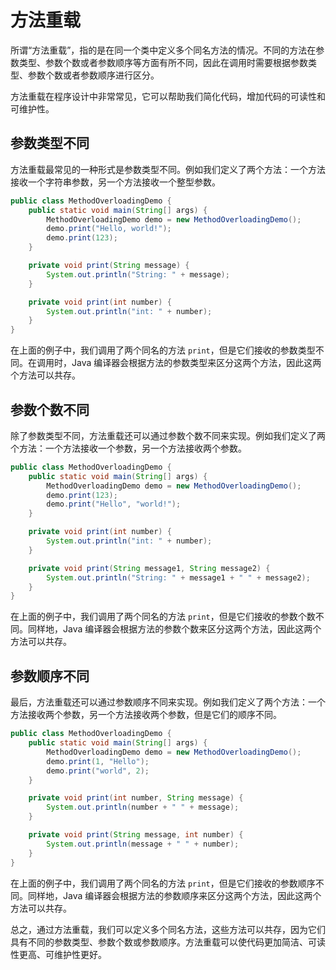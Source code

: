 # 方法重载

所谓“方法重载”，指的是在同一个类中定义多个同名方法的情况。不同的方法在参数类型、参数个数或者参数顺序等方面有所不同，因此在调用时需要根据参数类型、参数个数或者参数顺序进行区分。

方法重载在程序设计中非常常见，它可以帮助我们简化代码，增加代码的可读性和可维护性。

## 参数类型不同

方法重载最常见的一种形式是参数类型不同。例如我们定义了两个方法：一个方法接收一个字符串参数，另一个方法接收一个整型参数。

```java
public class MethodOverloadingDemo {
    public static void main(String[] args) {
        MethodOverloadingDemo demo = new MethodOverloadingDemo();
        demo.print("Hello, world!");
        demo.print(123);
    }

    private void print(String message) {
        System.out.println("String: " + message);
    }

    private void print(int number) {
        System.out.println("int: " + number);
    }
}
```

在上面的例子中，我们调用了两个同名的方法 `print`，但是它们接收的参数类型不同。在调用时，Java 编译器会根据方法的参数类型来区分这两个方法，因此这两个方法可以共存。

## 参数个数不同

除了参数类型不同，方法重载还可以通过参数个数不同来实现。例如我们定义了两个方法：一个方法接收一个参数，另一个方法接收两个参数。

```java
public class MethodOverloadingDemo {
    public static void main(String[] args) {
        MethodOverloadingDemo demo = new MethodOverloadingDemo();
        demo.print(123);
        demo.print("Hello", "world!");
    }

    private void print(int number) {
        System.out.println("int: " + number);
    }

    private void print(String message1, String message2) {
        System.out.println("String: " + message1 + " " + message2);
    }
}
```

在上面的例子中，我们调用了两个同名的方法 `print`，但是它们接收的参数个数不同。同样地，Java 编译器会根据方法的参数个数来区分这两个方法，因此这两个方法可以共存。

## 参数顺序不同

最后，方法重载还可以通过参数顺序不同来实现。例如我们定义了两个方法：一个方法接收两个参数，另一个方法接收两个参数，但是它们的顺序不同。

```java
public class MethodOverloadingDemo {
    public static void main(String[] args) {
        MethodOverloadingDemo demo = new MethodOverloadingDemo();
        demo.print(1, "Hello");
        demo.print("world", 2);
    }

    private void print(int number, String message) {
        System.out.println(number + " " + message);
    }

    private void print(String message, int number) {
        System.out.println(message + " " + number);
    }
}
```

在上面的例子中，我们调用了两个同名的方法 `print`，但是它们接收的参数顺序不同。同样地，Java 编译器会根据方法的参数顺序来区分这两个方法，因此这两个方法可以共存。

总之，通过方法重载，我们可以定义多个同名方法，这些方法可以共存，因为它们具有不同的参数类型、参数个数或参数顺序。方法重载可以使代码更加简洁、可读性更高、可维护性更好。